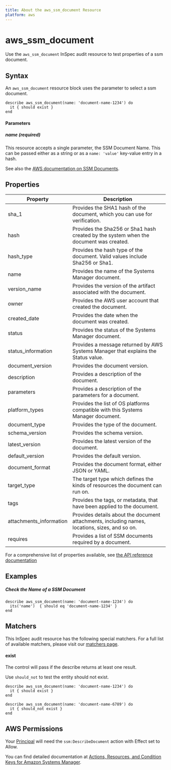 ```yaml
---
title: About the aws_ssm_document Resource
platform: aws
---
```


# aws\_ssm\_document

Use the `aws_ssm_document` InSpec audit resource to test properties of a ssm document.

## Syntax

 An `aws_ssm_document` resource block uses the parameter to select a ssm document.

    describe aws_ssm_document(name: 'document-name-1234') do
      it { should exist }
    end


#### Parameters

##### name _(required)_

This resource accepts a single parameter, the SSM Document Name.
This can be passed either as a string or as a `name: 'value'` key-value entry in a hash.

See also the [AWS documentation on SSM Documents](https://docs.aws.amazon.com/systems-manager/latest/userguide/sysman-ssm-docs.html).


## Properties

|Property                     | Description|
| ---                         | --- |
|sha\_1                       | Provides the SHA1 hash of the document, which you can use for verification. |
|hash                         | Provides the Sha256 or Sha1 hash created by the system when the document was created. |
|hash\_type                   | Provides the hash type of the document. Valid values include Sha256 or Sha1. |
|name                         | Provides the name of the Systems Manager document. |
|version\_name                | Provides the version of the artifact associated with the document. |
|owner                        | Provides the AWS user account that created the document. |
|created\_date                | Provides the date when the document was created. |
|status                       | Provides the status of the Systems Manager document. |
|status\_information          | Provides a message returned by AWS Systems Manager that explains the Status value. |
|document\_version            | Provides the document version. |
|description                  | Provides a description of the document. |
|parameters                   | Provides a description of the parameters for a document. |
|platform\_types              | Provides the list of OS platforms compatible with this Systems Manager document. |
|document\_type               | Provides the type of the document. |
|schema\_version              | Provides the schema version. |
|latest\_version              | Provides the latest version of the document. |
|default\_version             | Provides the default version. |
|document\_format             | Provides the document format, either JSON or YAML. |
|target\_type                 | The target type which defines the kinds of resources the document can run on. |
|tags                         | Provides the tags, or metadata, that have been applied to the document. |
|attachments\_information     | Provides details about the document attachments, including names, locations, sizes, and so on. |
|requires                     | Provides a list of SSM documents required by a document. |


For a comprehensive list of properties available, see [the API reference documentation](https://docs.aws.amazon.com/systems-manager/latest/APIReference/API_DocumentDescription.html)

## Examples

##### Check the Name of a SSM Document

    describe aws_ssm_document(name: 'document-name-1234') do
      its('name')  { should eq 'document-name-1234' }
    end

## Matchers

This InSpec audit resource has the following special matchers. For a full list of available matchers, please visit our [matchers page](https://www.inspec.io/docs/reference/matchers/).

#### exist

The control will pass if the describe returns at least one result.

Use `should_not` to test the entity should not exist.

    describe aws_ssm_document(name: 'document-name-1234') do
      it { should exist }
    end

    describe aws_ssm_document(name: 'document-name-6789') do
      it { should_not exist }
    end

## AWS Permissions

Your [Principal](https://docs.aws.amazon.com/IAM/latest/UserGuide/intro-structure.html#intro-structure-principal) will need the `ssm:DescribeDocument` action with Effect set to Allow.

You can find detailed documentation at [Actions, Resources, and Condition Keys for Amazon Systems Manager](https://docs.aws.amazon.com/IAM/latest/UserGuide/list_awssystemsmanager.html).